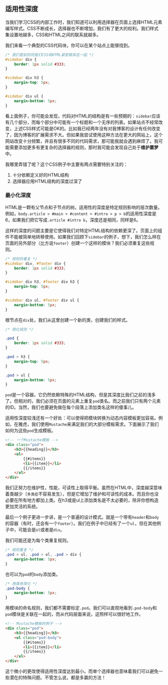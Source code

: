 ## 适用性深度

当我们学习CSS的内部工作时，我们知道可以利用选择器在页面上选择HTML元素编写样式。CSS不断成长，选择器也不断增加，我们有了更大的权利。我们样式集设置地越多，CSS和HTML之间的联系就越多。

我们来看一个典型的CSS代码块，你可以在某个站点上能够找到。

```css
/* 我们是如何将我们CSS和HTML紧密联系在一起 */
#sidebar div {
    border: 1px solid #333;
}

#sidebar div h3 { 
    margin-top: 5px;
}

#sidebar div ul {
    margin-bottom: 5px; 
} 
```

看上面例子，你可能会发现，代码对HTML的结构是有一些预期的：`sidebar`应该有几个部分，而每个部分中可能有一个标题和一个无序的列表。如果站点不经常改变，上述CSS样式可能是OK的。比如我已经两年没有对我博客的设计有任何改变了，因为博客的扩展需求不大。但如果我尝试使用这种方法在更大的网站上，这个网站改变十分频繁，并且有很多不同的代码需求，那可能我就会遇到麻烦了。我可能需要添加更多有更复杂的选择器的规则，那时我可能会发现自己处于**维护噩梦**中。

我哪里弄错了呢？这个CSS例子中主要有两点需要特别关注的：

1. 十分依赖定义好的HTML结构
2. 选择器应用HTML结构的深度过深了

### 最小化深度

HTML是一颗有父节点和子节点的树。适用性的深度是特定规则影响的层次数量。例如，`body.article > #main > #content > #intro > p > b`的适用性深度是6，如果我们把它写成`.article #intro b`，深度还是相同，同样是6。

这样的深度的问题主要是它使得我们对特定HTML结构的依赖更深了。页面上的组件不能被简单地转移使用。如果我们回顾下`sidebar`的例子，想下，我们怎么样在页面的另外部分（比方说`footer`）创建一个这样的模块？我们必须重复这些规则。

```css
/* 规则的重复 */
#sidebar div, #footer div {
    border: 1px solid #333;
}

#sidebar div h3, #footer div h3 { 
    margin-top: 5px;
}

#sidebar div ul, #footer div ul {
    margin-bottom: 5px; 
} 
```
根节点在`div`处，我们从这里创建一个新的类，创建我们的样式。
```css
/* 简化规则 */

.pod {
    border: 1px solid #333;
}

.pod > h3 { 
    margin-top: 5px;
}

.pod > ul {
    margin-bottom: 5px; 
} 
```

`pod`是一个容器，它仍然依赖特殊的HTML结构，但是其深度比我们之前的浅多了。但相对的，我们必须在页面的元素上重复`pod`类名。而之前我们只有两个元素的ID。当然，我们也要避免做在每个段落上添加类名这样的傻事儿。

适用性深度较浅还有一个好处：可以使得把模块转换为动态内容模板更加容易。例如，在雅虎，我们使用`Mustache`来满足我们的大部分模板需求。下面展示了我们如何为这些`pod`生成模板。

```html
<!-- 一个Mustache模板 -->
<div class="pod">
    <h3>{{heading}}</h3>
    <ul>
        {{#items}}
        <li>{{item}}</li>
        {{/items}}
    </ul>
</div> 
```

我们正努力在维护性，性能，可读性上取得平衡。虽然在HTML中，深度越深意味着类越少（`多类症`不容易发生），但是它增加了维护和可读性的成本。而且你也没必要在所有地方都加上类。在h3或是ul上添加类名是不太必要的，除非你想构造更加灵活的系统。

最后一个例子更进一步讲，是一个普遍的设计模式。就是一个带有`header`和`body`的容器（有时，还会有一个`footer`）。我们在例子中已经有了一个`ul`，但在其他例子中，可能会是`ol`或者是`div`。

我们可能还是为每个类重复规则。

```css
/* 规则重复 */
.pod > ul, .pod > ol, .pod > div {
    margin-bottom: 5px; 
} 

```
也可以为`pod`的`body`添加类。

```css
/* 用类来简化 */
.pod-body {
    margin-bottom: 5px; 
} 
```

用模块的命名规则，我们都不需要标定`.pod`。我们可以直观地看到`.pod-body`和`pod`模块是关联在一起的，而从代码层面来说，这照样可以很好地工作。

```html
<!-- Mustache模板的例子 -->
<div class="pod">
    <h3>{{heading}}</h3>
    <ul class="pod-body">
        {{#items}}
        <li>{{item}}</li>
        {{/items}}
    </ul>
</div> 
```

这个微小的更改使得适用性深度达到最小。而单个选择器也意味着我们可以避免一些潜在的特殊问题。不管怎么说，都是多赢的方法！





















